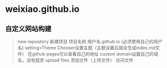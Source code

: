 # weixiao.github.io

## 自定义网站构建

>new repository 新建项目
>项目名称 用户名.github.io (必须使用自己的用户名)
>setting>Theme Chooser设置主题（主题设置后就会生成index.md文件）
>在github pages可以查看自己的地址
>custom domain设置自己的域名，没有就空
>upload files 添加文件（上传文件）
>访问文件
